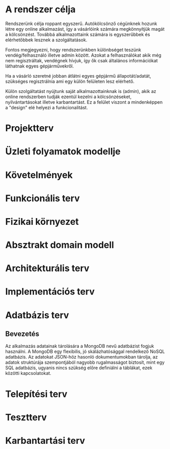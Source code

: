 # A rendszer célja

Rendszerünk célja roppant egyszerű. Autókölcsönző cégünknek hozunk létre egy
online alkalmazást, így a vásárlóink számára megkönnyítjük magát a kölcsönzést.
Továbbá alkalmazottaink számára is egyszerűbbek és elérhetőbbek lesznek a
szolgáltatások.

Fontos megjegyezni, hogy rendszerünkben különbséget teszünk vendég/felhasználó
illetve admin között. Azokat a felhasználókat akik még nem regisztráltak, vendégnek
hívjuk, így ők csak általános információkat láthatnak egyes gépjárművekről.

Ha a vásárló szeretné jobban átlátni egyes gépjármű állapotát/adatát, szükséges
regisztrálnia ami egy külön felületen lesz elérhető.

Külön szolgáltatást nyújtunk saját alkalmazottainknak is (admin), akik az online
rendszerben tudják ezentúl kezelni a kölcsönzéseket, nyilvántartásokat illetve
karbantartást. Ez a felület viszont a mindenképpen a "design" elé helyezi a
funkcionalitást.

# Projektterv

# Üzleti folyamatok modellje

# Követelmények

# Funkcionális terv

# Fizikai környezet

# Absztrakt domain modell

# Architekturális terv

# Implementációs terv

# Adatbázis terv

## Bevezetés

Az alkalmazás adatainak tárolására a MongoDB nevű adatbázist fogjuk használni.
A MongoDB egy flexibilis, jó skálázhatósággal rendelkező NoSQL  adatbázis. 
Az adatokat JSON-höz hasonló dokumentumokban tárolja, az adatok 
struktúrája
szempontjából nagyobb rugalmasságot biztosít, mint egy SQL adatbázis, 
ugyanis nincs szükség előre definiálni a táblákat, ezek közötti kapcsolatokat. 


# Telepítési terv

# Tesztterv

# Karbantartási terv

